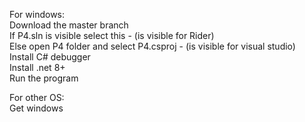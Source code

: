 For windows:<br />
Download the master branch<br />
If P4.sln is visible select this - (is visible for Rider)<br />
Else open P4 folder and select P4.csproj - (is visible for visual studio)<br />
Install C# debugger<br />
Install .net 8+<br />
Run the program<br />

For other OS:<br />
Get windows

